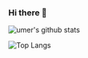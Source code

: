 ### Hi there 👋

<!--
**umerzia-7001/umerzia-7001** is a ✨ _special_ ✨ repository because its `README.md` (this file) appears on your GitHub profile.

Here are some ideas to get you started:

- 🔭 I’m currently working on ...
- 🌱 I’m currently learning ...
- 👯 I’m looking to collaborate on ...
- 🤔 I’m looking for help with ...
- 💬 Ask me about ...
- 📫 How to reach me: ...
- 😄 Pronouns: ...
- ⚡ Fun fact: ...
-->
![umer's github stats](https://github-readme-stats.vercel.app/api?username=umerzia-7001)


![Top Langs](https://github-readme-stats.vercel.app/api/top-langs/?username=umerzia-7001&layout=compact?&theme=radical)
